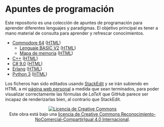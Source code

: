 ﻿
# Apuntes de programación

Este repositorio es una colección de apuntes de programación para aprender diferentes lenguajes y paradigmas. El objetivo principal es tener a mano material de consulta para aprender y refrescar conocimientos.

- [Commodore 64](https://github.com/gorkinovich/Apuntes/blob/main/C64.md) ([HTML](https://gorkinovich.github.io/learn/C64.html))
	- [Lenguaje BASIC V2](https://github.com/gorkinovich/Apuntes/blob/main/C64bas.md) ([HTML](https://gorkinovich.github.io/learn/C64bas.html))
	- [Mapa de memoria](https://github.com/gorkinovich/Apuntes/blob/main/C64mm.md) ([HTML](https://gorkinovich.github.io/learn/C64mm.html))
- [C++](https://github.com/gorkinovich/Apuntes/blob/main/CPP.md) ([HTML](https://gorkinovich.github.io/learn/CPP.html))
- [C# 9.0](https://github.com/gorkinovich/Apuntes/blob/main/CS9.md) ([HTML](https://gorkinovich.github.io/learn/CS9.html))
- [Erlang](https://github.com/gorkinovich/Apuntes/blob/main/Erlang.md) ([HTML](https://gorkinovich.github.io/learn/Erlang.html))
- [Python 3](https://github.com/gorkinovich/Apuntes/blob/main/Python.md) ([HTML](https://gorkinovich.github.io/learn/Python.html))

Los ficheros han sido editados usando [StackEdit](https://stackedit.io/app) y se irán subiendo en HTML a mi [página web personal](https://gorkinovich.github.io/) a medida que sean terminados, para poder visualizar correctamente las fórmulas de *LaTeX* que GitHub parece ser incapaz de renderizarlas bien, al contrario que StackEdit.

<p align="center"><a rel="license" href="http://creativecommons.org/licenses/by-nc-sa/4.0/"><img alt="Licencia de Creative Commons" style="border-width:0" src="https://i.creativecommons.org/l/by-nc-sa/4.0/88x31.png" /></a><br />Este obra está bajo una <a rel="license" href="http://creativecommons.org/licenses/by-nc-sa/4.0/">licencia de Creative Commons Reconocimiento-NoComercial-CompartirIgual 4.0 Internacional</a>.</p>
